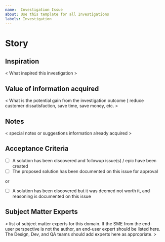 ```yaml
---
name:  Investigation Issue
about: Use this template for all Investigations
labels: Investigation
---
```


# Story
## Inspiration
< What inspired this investigation >

## Value of information acquired
< What is the potential gain from the investigation outcome ( reduce customer dissatisfaction, save time, save money, etc. >

## Notes
< special notes or suggestions information already acquired > 

## Acceptance Criteria
- [ ] A solution has been discovered and followup issue(s) / epic have been created
- [ ] The proposed solution has been documented on this issue for approval

or

- [ ] A solution has been discovered but it was deemed not worth it, and reasoning is documented on this issue

## Subject Matter Experts
< list of subject matter experts for this domain. If the SME from the end-user perspective is not the author, an end-user expert should be listed here. The Design, Dev, and QA teams should add experts here as appropriate. >
